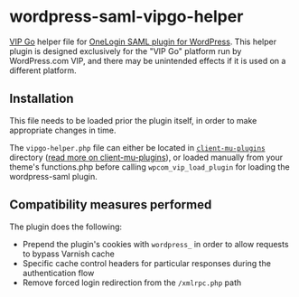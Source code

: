 # wordpress-saml-vipgo-helper
[VIP Go](https://vip.wordpress.com/documentation/vip-go/) helper file for [OneLogin SAML plugin for WordPress](https://github.com/onelogin/wordpress-saml). This helper plugin is designed exclusively for the "VIP Go" platform run by WordPress.com VIP, and there may be unintended effects if it is used on a different platform.

## Installation

This file needs to be loaded prior the plugin itself, in order to make appropriate changes in time.

The `vipgo-helper.php` file can either be located in [`client-mu-plugins`](https://github.com/Automattic/vip-go-skeleton/tree/master/client-mu-plugins) directory ([read more on client-mu-plugins](https://vip.wordpress.com/documentation/vip-go/understanding-your-vip-go-codebase/#mu-plugins-on%c2%a0vip-go)), or loaded manually from your theme's functions.php before calling `wpcom_vip_load_plugin` for loading the wordpress-saml plugin.

## Compatibility measures performed

The plugin does the following:

* Prepend the plugin's cookies with `wordpress_` in order to allow requests to bypass Varnish cache
* Specific cache control headers for particular responses during the authentication flow
* Remove forced login redirection from the `/xmlrpc.php` path
